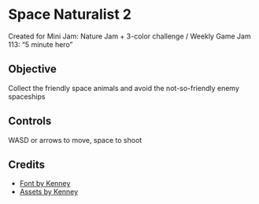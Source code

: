 # Space Naturalist 2

Created for Mini Jam: Nature Jam + 3-color challenge / Weekly Game Jam 113: “5 minute hero”

## Objective

Collect the friendly space animals and avoid the not-so-friendly enemy spaceships

## Controls

WASD or arrows to move, space to shoot

## Credits

* [Font by Kenney](https://www.kenney.nl/assets/kenney-fonts)
* [Assets by Kenney](https://www.kenney.nl/assets/bit-pack)
